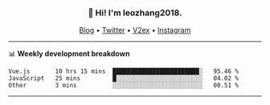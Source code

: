 <h3 align="center">👋 Hi! I'm leozhang2018.</h3>
<p align="center">
  <a href="https://code.leozhang2018.me">Blog</a> •
  <a href="https://twitter.com/leozhang2018">Twitter</a> •
  <a href="https://www.v2ex.com/member/leozhang">V2ex</a> •
  <a href="https://www.instagram.com/leozhanghere">Instagram</a>
</p>

-------

📊 **Weekly development breakdown**
<!--START_SECTION:waka-->
```text
Vue.js       10 hrs 15 mins  ████████████████████████░   95.46 % 
JavaScript   25 mins         █░░░░░░░░░░░░░░░░░░░░░░░░   04.02 % 
Other        3 mins          ░░░░░░░░░░░░░░░░░░░░░░░░░   00.51 % 
```
<!--END_SECTION:waka-->
-------

